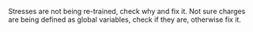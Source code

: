 Stresses are not being re-trained, check why and fix it.
Not sure charges are being defined as global variables, check if they are, otherwise fix it.
